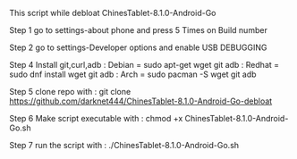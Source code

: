 This script while debloat ChinesTablet-8.1.0-Android-Go

Step 1 go to settings-about phone and press 5 Times on Build number

Step 2 go to settings-Developer options and enable USB DEBUGGING

Step 4 Install git,curl,adb : Debian = sudo apt-get wget git adb 
                            : Redhat = sudo dnf install wget git adb 
                            : Arch = sudo pacman -S wget git adb

Step 5 clone repo with : git clone https://github.com/darknet444/ChinesTablet-8.1.0-Android-Go-debloat

Step 6 Make script executable with : chmod +x ChinesTablet-8.1.0-Android-Go.sh

Step 7 run the script with : ./ChinesTablet-8.1.0-Android-Go.sh
